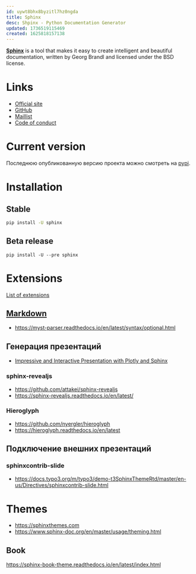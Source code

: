 ```yaml
---
id: uywt8bhx8byzitl7hz0ngda
title: Sphinx
desc: Shpinx - Python Documentation Generator
updated: 1736519115469
created: 1625818157138
---
```


**[Sphinx](https://www.sphinx-doc.org)** is a tool that makes it easy to create intelligent and beautiful documentation, written by Georg Brandl and licensed under the BSD license.

# Links

* [Official site](http://www.sphinx-doc.org/)
* [GitHub](https://github.com/sphinx-doc/sphinx)
* [Maillist](https://groups.google.com/forum/#!forum/sphinx-users)
* [Code of conduct](http://www.sphinx-doc.org/en/master/code_of_conduct.html)


# Current version

Последнюю опубликованную версию проекта можно смотреть на [pypi](https://pypi.org/project/Sphinx/).

# Installation

## Stable

```sh
pip install -U sphinx
```

## Beta release

```
pip install -U --pre sphinx
```

# Extensions

[List of extensions](https://www.sphinx-doc.org/en/master/ext/builtins.html#builtin-sphinx-extensions)

## [Markdown](https://www.sphinx-doc.org/en/master/usage/markdown.html)

* <https://myst-parser.readthedocs.io/en/latest/syntax/optional.html>

## Генерация презентаций

* [Impressive and Interactive Presentation with Plotly and Sphinx](https://towardsdatascience.com/impressive-and-interactive-presentation-with-plotly-and-sphinx-1c55ee829bbb)

### sphinx-revealjs

* https://github.com/attakei/sphinx-revealjs
* https://sphinx-revealjs.readthedocs.io/en/latest/

### Hieroglyph

* https://github.com/nyergler/hieroglyph
* https://hieroglyph.readthedocs.io/en/latest

## Подключение внешних презентаций

### sphinxcontrib-slide

* https://docs.typo3.org/m/typo3/demo-t3SphinxThemeRtd/master/en-us/Directives/sphinxcontrib-slide.html

# Themes

* https://sphinxthemes.com
* https://www.sphinx-doc.org/en/master/usage/theming.html

## Book

https://sphinx-book-theme.readthedocs.io/en/latest/index.html
